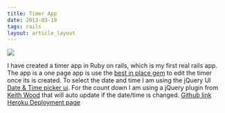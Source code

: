 ```yaml
---
title: Timer App
date: 2013-03-19
tags: rails
layout: article_layout
---
```


<img src="/img/blog/timer_app.png">


I have created a timer app in Ruby on rails, which is my first real rails app. The app is a one page app is use the [best in place gem](https://github.com/bernat/best_in_place) to edit the timer once its is created. To select the date and time I am using the jQuery UI [Date & Time picker ui](http://trentrichardson.com/examples/timepicker/). For the count down I am using a jQuery plugin from [Keith Wood](http://keith-wood.name/countdown.html) that will auto update if the date/time is changed.
[Github link](https://github.com/ghzeisler/timer)
[Heroku Deployment page](http://serene-sands-7788.herokuapp.com/)


